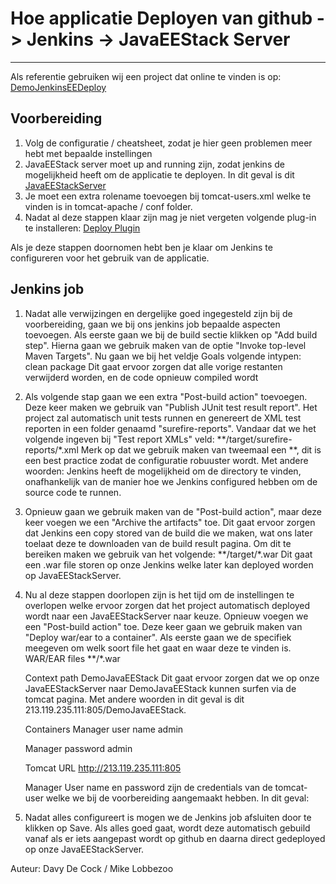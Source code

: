 # Hoe applicatie Deployen van github -> Jenkins -> JavaEEStack Server #

----------

Als referentie gebruiken wij een project dat online te vinden is op: [DemoJenkinsEEDeploy](https://github.com/Dafken/DemoJenkinsEEDeploy.git)

## Voorbereiding ##
1. Volg de configuratie / cheatsheet, zodat je hier geen problemen meer hebt met bepaalde instellingen
2. JavaEEStack server moet up and running zijn, zodat jenkins de mogelijkheid heeft om de applicatie te deployen. In dit geval is dit [JavaEEStackServer](213.119.235.111:805)
3. Je moet een extra rolename toevoegen bij tomcat-users.xml welke te vinden is in tomcat-apache / conf folder.
        <user username="admin" password="admin" roles="manager-script" />
4. Nadat al deze stappen klaar zijn mag je niet vergeten volgende plug-in te installeren: [Deploy Plugin](https://wiki.jenkins-ci.org/display/JENKINS/Deploy+Plugin)

Als je deze stappen doornomen hebt ben je klaar om Jenkins te configureren voor het gebruik van de applicatie.

## Jenkins job ##
1. Nadat alle verwijzingen en dergelijke goed ingegesteld zijn bij de voorbereiding, gaan we bij ons jenkins job bepaalde aspecten toevoegen. Als eerste gaan we bij de build sectie klikken op "Add build step". Hierna gaan we gebruik maken van de optie "Invoke top-level Maven Targets". Nu gaan we bij het veldje Goals volgende intypen:
        clean package
    Dit gaat ervoor zorgen dat alle vorige restanten verwijderd worden, en de code opnieuw compiled wordt
2. Als volgende stap gaan we een extra "Post-build action" toevoegen. Deze keer maken we gebruik van "Publish JUnit test result report". Het project zal automatisch unit tests runnen en genereert de XML test reporten in een folder genaamd "surefire-reports". Vandaar dat we het volgende ingeven bij "Test report XMLs" veld:
        **/target/surefire-reports/*.xml
    Merk op dat we gebruik maken van tweemaal een **, dit is een best practice zodat de configuratie robuuster wordt. Met andere woorden: Jenkins heeft de mogelijkheid om de directory te vinden, onafhankelijk van de manier hoe we Jenkins configured hebben om de source code te runnen.
3. Opnieuw gaan we gebruik maken van de "Post-build action", maar deze keer voegen we een "Archive the artifacts" toe. Dit gaat ervoor zorgen dat Jenkins een copy stored van de build die we maken, wat ons later toelaat deze te downloaden van de build result pagina. Om dit te bereiken maken we gebruik van het volgende:
     **/target/*.war
    Dit gaat een .war file storen op onze Jenkins welke later kan deployed worden op JavaEEStackServer.
4. Nu al deze stappen doorlopen zijn is het tijd om de instellingen te overlopen welke ervoor zorgen dat het project automatisch deployed wordt naar een JavaEEStackServer naar keuze. Opnieuw voegen we een "Post-build action" toe. Deze keer gaan we gebruik maken van "Deploy war/ear to a container". Als eerste gaan we de specifiek meegeven om welk soort file het gaat en waar deze te vinden is.
    WAR/EAR files
        **/*.war
  
    Context path
        DemoJavaEEStack
    Dit gaat ervoor zorgen dat we op onze JavaEEStackServer naar DemoJavaEEStack kunnen surfen via de tomcat pagina. Met andere woorden in dit geval is dit 213.119.235.111:805/DemoJavaEEStack.
  
    Containers
    Manager user name
        admin
  
    Manager password
        admin
  
    Tomcat URL
        http://213.119.235.111:805

    Manager User name en password zijn de credentials van de tomcat-user welke we bij de voorbereiding aangemaakt hebben. In dit geval:
        <user username="admin" password="admin" roles="manager-script" />

5. Nadat alles configureert is mogen we de Jenkins job afsluiten door te klikken op Save. Als alles goed gaat, wordt deze automatisch gebuild vanaf als er iets aangepast wordt op github en daarna direct gedeployed op onze JavaEEStackServer.

Auteur: Davy De Cock / Mike Lobbezoo
